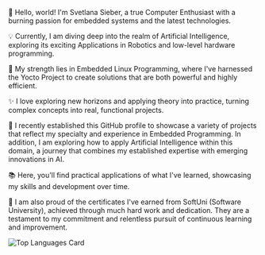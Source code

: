 🚀 Hello, world! I'm Svetlana Sieber, a true Computer Enthusiast with a burning passion for embedded systems and the latest technologies.

💡 Currently, I am diving deep into the realm of Artificial Intelligence, exploring its exciting Applications in Robotics and low-level hardware programming.

🔧 My strength lies in Embedded Linux Programming, where I've harnessed the Yocto Project to create solutions that are both powerful and highly efficient.

✨ I love exploring new horizons and applying theory into practice, turning complex concepts into real, functional projects.

🌟 I recently established this GitHub profile to showcase a variety of projects that reflect my specialty and experience in Embedded Programming. In addition, I am exploring how to apply Artificial Intelligence within this domain, a journey that combines my established expertise with emerging innovations in AI.

📚 Here, you'll find practical applications of what I've learned, showcasing my skills and development over time.

🏅 I am also proud of the certificates I've earned from SoftUni (Software University), achieved through much hard work and dedication. They are a testament to my commitment and relentless pursuit of continuous learning and improvement.


![Top Languages Card](https://github-readme-stats.vercel.app/api/top-langs/?username=svetlanasieber&layout=compact)


